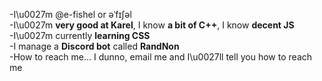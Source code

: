 -I\u0027m @e-fishel or əˈfɪʃəl <br>
-I\u0027m **very good at Karel**, I know **a bit of C++**, I know **decent JS** <br>
-I\u0027m currently **learning CSS** <br>
-I manage a **Discord bot** called **RandNon** <br>
-How to reach me… I dunno, email me and I\u0027ll tell you how to reach me
